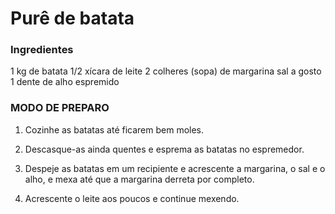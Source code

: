 # Purê de batata

### Ingredientes

1 kg de batata
1/2 xícara de leite
2 colheres (sopa) de margarina
sal a gosto
1 dente de alho espremido

### MODO DE PREPARO
1. Cozinhe as batatas até ficarem bem moles.

2. Descasque-as ainda quentes e esprema as batatas no espremedor.

3. Despeje as batatas em um recipiente e acrescente a margarina, o sal e o alho, e mexa até que a margarina derreta por completo.

5. Acrescente o leite aos poucos e continue mexendo.